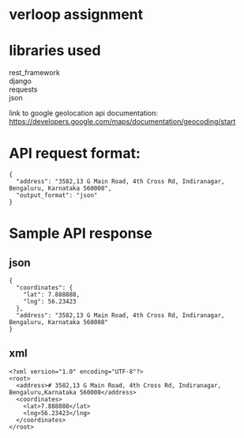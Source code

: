 # verloop assignment

# libraries used
rest_framework <br>
django<br>
requests<br>
json<br>

link to google geolocation api documentation: https://developers.google.com/maps/documentation/geocoding/start

# API request format:
```
{
  "address": "3582,13 G Main Road, 4th Cross Rd, Indiranagar, Bengaluru, Karnataka 560008",
  "output_format": "json"
}
```


# Sample API response

## json
```
{
  "coordinates": {
    "lat": 7.888888,
    "lng": 56.23423
  },
  "address": "3582,13 G Main Road, 4th Cross Rd, Indiranagar, Bengaluru, Karnataka 560008"
}
```

## xml
```
<?xml version="1.0" encoding="UTF-8"?>
<root>
  <address># 3582,13 G Main Road, 4th Cross Rd, Indiranagar, Bengaluru,Karnataka 560008</address>
  <coordinates>
    <lat>7.888888</lat>
    <lng>56.23423</lng>
  </coordinates>
</root>
```
